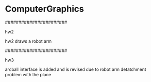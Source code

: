 # ComputerGraphics

#######################


hw2


hw2 draws a robot arm


#######################


hw3


arcball interface is added
and is revised due to robot arm detatchment problem with the plane


